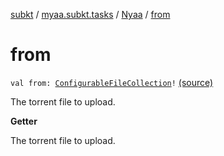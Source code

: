 [subkt](../../index.md) / [myaa.subkt.tasks](../index.md) / [Nyaa](index.md) / [from](./from.md)

# from

`val from: `[`ConfigurableFileCollection`](https://docs.gradle.org/current/javadoc/org/gradle/api/file/ConfigurableFileCollection.html)`!` [(source)](https://github.com/Myaamori/SubKt/blob/0.1.12/src/main/kotlin/myaa/subkt/tasks/tasks.kt#L925)

The torrent file to upload.

**Getter**

The torrent file to upload.

